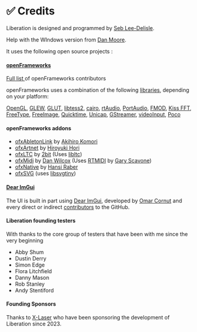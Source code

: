 # ✅ Credits

Liberation is designed and programmed by [Seb Lee-Delisle](https://app.gitbook.com/u/ylIaEEh1DCgBfWngNL7qhvoUTQV2).

Help with the WIndows version from [Dan Moore](https://www.makeitdoathing.com).&#x20;

It uses the following open source projects :&#x20;

#### [openFrameworks](https://openframeworks.cc)

[Full list ](https://github.com/openframeworks/openFrameworks/blob/master/THANKS.md)of openFrameworks contributors

openFrameworks uses a combination of the following [libraries](https://github.com/openframeworks/openFrameworks/blob/master/docs/libraries.md), depending on your platform:

[OpenGL](http://www.opengl.org/), [GLEW](http://glew.sourceforge.net/), [GLUT](http://www.opengl.org/resources/libraries/glut/), [libtess2](https://code.google.com/p/libtess2/), [cairo](http://cairographics.org/), [rtAudio](http://www.music.mcgill.ca/~gary/rtaudio/), [PortAudio](http://www.portaudio.com/), [FMOD](http://www.fmod.org/), [Kiss FFT](http://kissfft.sourceforge.net/), [FreeType](http://freetype.sourceforge.net/index2.html), [FreeImage](http://freeimage.sourceforge.net/), [Quicktime](http://developer.apple.com/quicktime/), [Unicap](http://unicap-imaging.org/), [GStreamer](http://gstreamer.freedesktop.org/), [videoInput](https://github.com/ofTheo/videoInput), [Poco](http://pocoproject.org/)&#x20;

#### openFrameworks addons&#x20;

* [ofxAbletonLink](https://github.com/comoc/ofxAbletonLink) by [Akihiro Komori](https://github.com/comoc)
* [ofxArtnet](https://github.com/hiroyuki/ofxArtnet) by [Hiroyuki Hori](https://github.com/hiroyuki)
* [ofxLTC](https://github.com/2bbb/ofxLTC) by [2bit](https://github.com/2bbb) (Uses [libltc](https://github.com/x42/libltc))&#x20;
* [ofxMidi](https://github.com/danomatika/ofxMidi) by [Dan Wilcox](https://github.com/danomatika) (Uses [RTMIDI](https://github.com/thestk/rtmidi) by [Gary Scavone](https://github.com/garyscavone))
* [ofxNative](https://github.com/kritzikratzi/ofxNative) by [Hansi Raber](https://github.com/kritzikratzi)
* [ofxSVG](https://github.com/openframeworks/openFrameworks/tree/master/addons/ofxSvg) (uses [libsvgtiny](https://source.netsurf-browser.org/libsvgtiny.git/))

#### [Dear ImGui](https://github.com/ocornut/imgui)

The UI is built in part using [Dear ImGui](https://github.com/ocornut/imgui), developed by [Omar Cornut](https://www.miracleworld.net/) and every direct or indirect [contributors](https://github.com/ocornut/imgui/graphs/contributors) to the GitHub.&#x20;

#### Liberation founding testers

With thanks to the core group of testers that have been with me since the very beginning&#x20;

* Abby Shum
* Dustin Derry
* Simon Edge
* Flora Litchfield
* Danny Mason
* Rob Stanley
* Andy Stentiford

#### Founding Sponsors

Thanks to [X-Laser](https://x-laser.com) who have been sponsoring the development of Liberation since 2023.&#x20;

